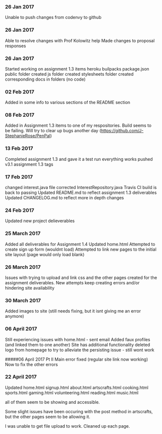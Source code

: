 ### 26 Jan 2017
Unable to push changes from codenvy to github

### 26 Jan 2017
Able to resolve changes with Prof Kolowitz help
Made changes to proposal responses

### 26 Jan 2017
Started working on assignment 1.3 items
heroku builpacks
package.json
public folder created
js folder created
stylesheets folder created
corresponding docs in folders (no code)

### 02 Feb 2017
Added in some info to various sections of the README section

### 08 Feb 2017
Added in Assignment 1.3 items to one of my respositories. Build seems to be failing. Will try to clear up bugs another day (https://github.com/J-StephanieRose/PenPal)

### 13 Feb 2017
Completed assignment 1.3 and gave it a test run
everything works
pushed v3.1 assignment 1.3 tags

### 17 Feb 2017
changed interest.java file
corrected InterestRepository.java
Travis CI build is back to passing
Updated README.md to reflect assignment 1.3 deliverables
Updated CHANGELOG.md to reflect more in depth changes

### 24 Feb 2017
Updated new project delieverables 

### 25 March 2017
Added all deliverables for Assignment 1.4
Updated home.html 
Attempted to create sign up form (wouldnt load)
Attempted to link new pages to the initial site layout (page would only load blank)

### 26 March 2017
Issues with trying to upload and link css and the other pages created for the assignment deliverables.
New attempts keep creating errors and/or hindering site availability

### 30 March 2017
Added images to site (still needs fixing, but it isnt giving me an error anymore)

### 06 April 2017
Still experiencing issues with home.html - sent email
Added faux profiles (and linked them to one another)
Site has additional functionality
deleted logo from homepage to try to alleviate the persisting issue - still wont work

#####06 April 2017 Pt II
Main error fixed (regular site link now working)
Now to fix the other errors

### 22 April 2017
Updated 
      home.html
      signup.html
      about.html
      artscrafts.html
      cooking.html
      sports.html
      gaming.html
      volunteering.html
      reading.html
      music.html
      
all of them seem to be showing and accessible.

Some slight issues have been occuring with the post method in artscrafts, but the other pages seem to be allowing it. 

I was unable to get file upload to work.
Cleaned up each page.